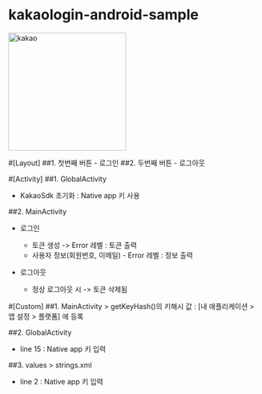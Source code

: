 # kakaologin-android-sample

<img width="235" alt="kakao" src="https://user-images.githubusercontent.com/46569798/116001197-39998180-a62e-11eb-9d06-24e1c895fb06.png">

#[Layout]
##1. 첫번째 버튼 - 로그인
##2. 두번째 버튼 - 로그아웃

#[Activity]
##1. GlobalActivity
- KakaoSdk 초기화 : Native app 키 사용

##2. MainActivity
- 로그인
  - 토큰 생성 -> Error 레벨 : 토큰 출력
  - 사용자 정보(회원번호, 이메일) - Error 레벨 : 정보 출력
  
- 로그아웃
  - 정상 로그아웃 시 -> 토큰 삭제됨

#[Custom]
##1. MainActivity > getKeyHash()의 키해시 값 : [내 애플리케이션 > 앱 설정 > 플랫폼] 에 등록

##2. GlobalActivity 
- line 15 : Native app 키 입력

##3. values > strings.xml
- line 2 : Native app 키 입력

